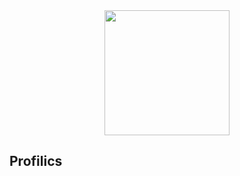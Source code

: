 <div align="center">
  <img height="200" src="http://profilics.com/img/Profilics_logo.png"  />
</div>

###

<h2 align="left">Profilics</h2>

###

<p align="left"></p>

###
